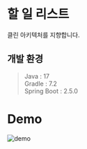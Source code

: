 # 할 일 리스트
클린 아키텍처를 지향합니다.

## 개발 환경

> Java : 17  
> Gradle : 7.2  
> Spring Boot : 2.5.0

# Demo

![demo](https://user-images.githubusercontent.com/45007556/122488383-53e15180-d018-11eb-892e-48ba3be53e11.gif)
